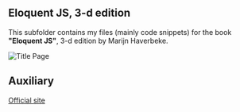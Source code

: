## Eloquent JS, 3-d edition
This subfolder contains my files (mainly code snippets) for the book **"Eloquent JS"**, 3-d edition by Marijn Haverbeke.

![Title Page](https://eloquentjavascript.net/img/cover.jpg)

## Auxiliary
[Official site](https://eloquentjavascript.net/)
